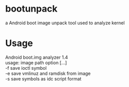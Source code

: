 # bootunpack
a Android boot image unpack tool used to analyze kernel

# Usage
Android boot.img analyzer 1.4</br>
usage: image path option [...]</br>
-f save ioctl symbol </br>
-e save vmlinuz and ramdisk from image  </br>
-s save symbols as idc script format  </br>